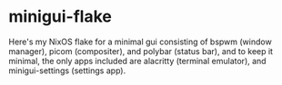 # minigui-flake
Here's my NixOS flake for a minimal gui consisting of bspwm (window manager), picom (compositer), and polybar (status bar), and to keep it minimal, the only apps included are alacritty (terminal emulator), and minigui-settings (settings app).
